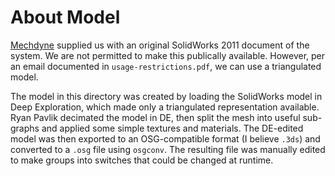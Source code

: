 About Model
===========

[Mechdyne][mechdyne] supplied us with an original SolidWorks 2011 document of the system. We are not permitted to make this publically available. However, per an email documented in `usage-restrictions.pdf`, we can use a triangulated model.

The model in this directory was created by loading the SolidWorks model in Deep Exploration, which made only a triangulated representation available. Ryan Pavlik decimated the model in DE, then split the mesh into useful sub-graphs and applied some simple textures and materials. The DE-edited model was then exported to an OSG-compatible format (I believe `.3ds`) and converted to a `.osg` file using `osgconv`.  The resulting file was manually edited to make groups into switches that could be changed at runtime.

[mechdyne]:http://www.mechdyne.com
